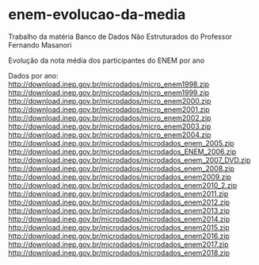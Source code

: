 # enem-evolucao-da-media
Trabalho da matéria Banco de Dados Não Estruturados do Professor Fernando Masanori

Evolução da nota média dos participantes do ENEM por ano

Dados por ano:
http://download.inep.gov.br/microdados/micro_enem1998.zip
http://download.inep.gov.br/microdados/micro_enem1999.zip
http://download.inep.gov.br/microdados/micro_enem2000.zip
http://download.inep.gov.br/microdados/micro_enem2001.zip
http://download.inep.gov.br/microdados/micro_enem2002.zip
http://download.inep.gov.br/microdados/micro_enem2003.zip
http://download.inep.gov.br/microdados/micro_enem2004.zip
http://download.inep.gov.br/microdados/microdados_enem_2005.zip
http://download.inep.gov.br/microdados/microdados_ENEM_2006.zip
http://download.inep.gov.br/microdados/microdados_enem_2007_DVD.zip
http://download.inep.gov.br/microdados/microdados_enem_2008.zip
http://download.inep.gov.br/microdados/microdados_enem2009.zip
http://download.inep.gov.br/microdados/microdados_enem2010_2.zip
http://download.inep.gov.br/microdados/microdados_enem2011.zip
http://download.inep.gov.br/microdados/microdados_enem2012.zip
http://download.inep.gov.br/microdados/microdados_enem2013.zip
http://download.inep.gov.br/microdados/microdados_enem2014.zip
http://download.inep.gov.br/microdados/microdados_enem2015.zip
http://download.inep.gov.br/microdados/microdados_enem2016.zip
http://download.inep.gov.br/microdados/microdados_enem2017.zip
http://download.inep.gov.br/microdados/microdados_enem2018.zip
